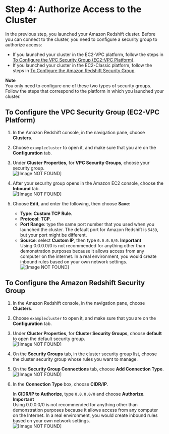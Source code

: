 # Step 4: Authorize Access to the Cluster<a name="rs-gsg-authorize-cluster-access"></a>

In the previous step, you launched your Amazon Redshift cluster\. Before you can connect to the cluster, you need to configure a security group to authorize access: 
+ If you launched your cluster in the EC2\-VPC platform, follow the steps in [To Configure the VPC Security Group \(EC2\-VPC Platform\)](#rs-gsg-how-to-authorize-access-vpc-security-group)\.
+ If you launched your cluster in the EC2\-Classic platform, follow the steps in [To Configure the Amazon Redshift Security Group](#rs-gsg-how-to-authorize-access-cluster-security-group)\.

**Note**  
You only need to configure one of these two types of security groups\. Follow the steps that correspond to the platform in which you launched your cluster\.

## To Configure the VPC Security Group \(EC2\-VPC Platform\)<a name="rs-gsg-how-to-authorize-access-vpc-security-group"></a>

1. In the Amazon Redshift console, in the navigation pane, choose **Clusters**\.

1. Choose `examplecluster` to open it, and make sure that you are on the **Configuration** tab\.

1. Under **Cluster Properties**, for **VPC Security Groups**, choose your security group\.  
![\[Image NOT FOUND\]](http://docs.aws.amazon.com/redshift/latest/gsg/images/rs-gsg-clusters-config-vpc-security-group.png)

1. After your security group opens in the Amazon EC2 console, choose the **Inbound** tab\.  
![\[Image NOT FOUND\]](http://docs.aws.amazon.com/redshift/latest/gsg/images/rs-gsg-security-vpc-security-group-select.png)

1. Choose **Edit**, and enter the following, then choose **Save**: 
   + **Type**: **Custom TCP Rule**\.
   + **Protocol**: **TCP**\.
   + **Port Range**: type the same port number that you used when you launched the cluster\. The default port for Amazon Redshift is `5439`, but your port might be different\.
   + **Source**: select **Custom IP**, then type `0.0.0.0/0`\.
**Important**  
Using 0\.0\.0\.0/0 is not recommended for anything other than demonstration purposes because it allows access from any computer on the internet\. In a real environment, you would create inbound rules based on your own network settings\.  
![\[Image NOT FOUND\]](http://docs.aws.amazon.com/redshift/latest/gsg/images/rs-gsg-security-vpc-security-group-authorize.png)

## To Configure the Amazon Redshift Security Group<a name="rs-gsg-how-to-authorize-access-cluster-security-group"></a>

1. In the Amazon Redshift console, in the navigation pane, choose **Clusters**\.

1. Choose `examplecluster` to open it, and make sure that you are on the **Configuration** tab\.

1. Under **Cluster Properties**, for **Cluster Security Groups**, choose **default** to open the default security group\.  
![\[Image NOT FOUND\]](http://docs.aws.amazon.com/redshift/latest/gsg/images/rs-gsg-clusters-config-cluster-security-group.png)

1. On the **Security Groups** tab, in the cluster security group list, choose the cluster security group whose rules you want to manage\.

1. On the **Security Group Connections** tab, choose **Add Connection Type**\.  
![\[Image NOT FOUND\]](http://docs.aws.amazon.com/redshift/latest/gsg/images/security-group-modify-10.png)

1. In the **Connection Type** box, choose **CIDR/IP**\.

    In **CIDR/IP to Authorize**, type `0.0.0.0/0` and choose **Authorize**\. 
**Important**  
Using 0\.0\.0\.0/0 is not recommended for anything other than demonstration purposes because it allows access from any computer on the Internet\. In a real environment, you would create inbound rules based on your own network settings\.   
![\[Image NOT FOUND\]](http://docs.aws.amazon.com/redshift/latest/gsg/images/security-group-modify-20.png)